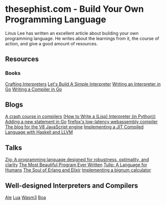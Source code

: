 # thesephist.com - Build Your Own Programming Language
Linus Lee has written an excellent article about building your own programming language. 
He writes about the learnings from it, the course of action, and give a good amount of resources.

## Resources
### Books
[Crafting Interpreters](https://craftinginterpreters.com/contents.html)
[Let's Build A Simple Interpreter](https://ruslanspivak.com/lsbasi-part1/)
[Writing an Interpreter in Go](https://interpreterbook.com/)
[Writing a Compiler in Go](https://compilerbook.com/)

## Blogs
[A crash course in compilers](https://increment.com/programming-languages/crash-course-in-compilers/)
[(How to Write a (Lisp) Interpreter (in Python))](https://norvig.com/lispy.html)
[Adding a new statement in Go](https://eli.thegreenplace.net/2019/go-compiler-internals-adding-a-new-statement-to-go-part-1/)
[firefox's low-latency webassembly compiler](https://wingolog.org/archives/2020/03/25/firefoxs-low-latency-webassembly-compiler)
[The blog for the V8 JavaScript engine](https://v8.dev/blog)
[Implementing a JIT Compiled Language with Haskell and LLVM](http://www.stephendiehl.com/llvm/)

## Talks
[Zig: A programming language designed for robustness, optimality, and clarity](https://www.youtube.com/watch?v=Z4oYSByyRak)
[The Most Beautiful Program Ever Written](https://www.youtube.com/watch?v=OyfBQmvr2Hc)
[Tulip: A Language for Humans](https://www.youtube.com/watch?v=lvclTCDeIsY)
[The Soul of Erlang and Elixir](https://www.youtube.com/watch?v=JvBT4XBdoUE)
[Implementing a bignum calculator](https://www.youtube.com/watch?v=PXoG0WX0r_E)

## Well-designed Interpreters and Compilers
[Ale](https://www.ale-lang.org/)
[Lua](https://www.lua.org/source/5.3/)
[Wasm3](https://github.com/wasm3/wasm3/)
[Boa](https://github.com/jasonwilliams/boa)


